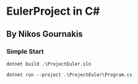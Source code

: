 # EulerProject in C#

## By Nikos Gournakis


### Simple Start
```console
dotnet build .\ProjectEuler.sln

dotnet run --project .\ProjectEuler\Program.cs
```
